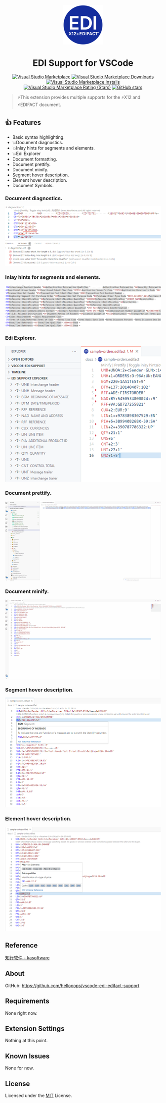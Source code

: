 <div align="center">

<img src="./docs/images/icon-600x600.png" alt="Project Icon" width="128" height="128" />

  <h1>EDI Support for VSCode</h1>

  [![Visual Studio Marketplace](https://img.shields.io/badge/Visual%20Studio-Marketplace-007acc.svg)](https://marketplace.visualstudio.com/items?itemName=DericLee.edi-edifact-support)
  [![Visual Studio Marketplace Downloads](https://img.shields.io/visual-studio-marketplace/d/DericLee.edi-edifact-support)](https://marketplace.visualstudio.com/items?itemName=DericLee.edi-edifact-support)
  [![Visual Studio Marketplace Installs](https://img.shields.io/visual-studio-marketplace/i/DericLee.edi-edifact-support)](https://marketplace.visualstudio.com/items?itemName=DericLee.edi-edifact-support)
  [![Visual Studio Marketplace Rating (Stars)](https://img.shields.io/visual-studio-marketplace/stars/DericLee.edi-edifact-support)](https://marketplace.visualstudio.com/items?itemName=DericLee.edi-edifact-support)
  [![GitHub stars](https://img.shields.io/github/stars/hellooops/vscode-edi-support)](https://github.com/hellooops/vscode-edi-support)

</div>

> ⚡This extension provides multiple supports for the ⚡X12 and ⚡EDIFACT document.


## 👍 Features

- Basic syntax highlighting.
- 💥Document diagnostics.
- 💥Inlay hints for segments and elements.
- 💥Edi Explorer
- Document formatting.
- Document prettify.
- Document minify.
- Segment hover description.
- Element hover description.
- Document Symbols.


### Document diagnostics.
<p><img src="./docs/images/diagnostics.png" alt="Document diagnostics"/></p>

### Inlay hints for segments and elements.
<p><img src="./docs/images/inlayHints.png" alt="Document diagnostics"/></p>

### Edi Explorer.
<p><img src="./docs/images/edi-support-explorer.png" alt="Document diagnostics"/></p>

### Document prettify.

<p><img src="./docs/images/document-prettify.gif" alt="Document prettify"/></p>

### Document minify.

<p><img src="./docs/images/document-minify.gif" alt="Document prettify"/></p>

### Segment hover description.

<p><img src="./docs/images/segment-hover.png" alt="Segment hover description"/></p>

### Element hover description.

<p><img src="./docs/images/element-hover.png" alt="Element hover description"/></p>

## Reference
[知行软件 - kasoftware](https://www.kasoftware.com)

## About

GitHub: https://github.com/hellooops/vscode-edi-edifact-support

## Requirements

None right now.

## Extension Settings

Nothing at this point.

## Known Issues

None for now.

## License

Licensed under the [MIT](https://github.com/hellooops/vscode-edi-edifact-support/blob/main/LICENSE) License.